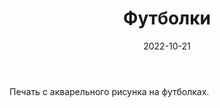 ﻿---
images:
- /images/misc/t-shirts.jpg
title: Футболки
date: 2022-10-21
tags:
- разное
- одежда
weight: 1
multipleColumn: true
hideExif: true
---

Печать с акварельного рисунка на футболках.